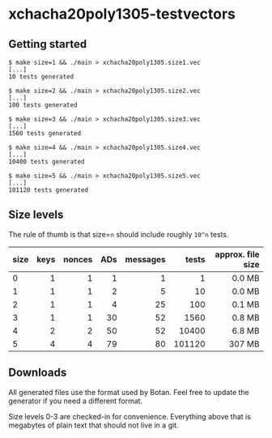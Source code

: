 # xchacha20poly1305-testvectors

## Getting started

```
$ make size=1 && ./main > xchacha20poly1305.size1.vec
[...]
10 tests generated
```

```
$ make size=2 && ./main > xchacha20poly1305.size2.vec
[...]
100 tests generated
```

```
$ make size=3 && ./main > xchacha20poly1305.size3.vec
[...]
1560 tests generated
```

```
$ make size=4 && ./main > xchacha20poly1305.size4.vec
[...]
10400 tests generated
```

```
$ make size=5 && ./main > xchacha20poly1305.size5.vec
[...]
101120 tests generated
```

## Size levels

The rule of thumb is that size=`n` should include roughly `10^n` tests.

| size | keys | nonces | ADs   | messages | tests  | approx. file size |
|------|-----:|-------:|------:|---------:|-------:| -----------------:|
| 0    |    1 |      1 |     1 |        1 |      1 |            0.0 MB |
| 1    |    1 |      1 |     2 |        5 |     10 |            0.0 MB |
| 2    |    1 |      1 |     4 |       25 |    100 |            0.1 MB |
| 3    |    1 |      1 |    30 |       52 |   1560 |            0.8 MB |
| 4    |    2 |      2 |    50 |       52 |  10400 |            6.8 MB |
| 5    |    4 |      4 |    79 |       80 | 101120 |            307 MB |

## Downloads

All generated files use the format used by Botan.
Feel free to update the generator if you need a different format.

Size levels 0-3 are checked-in for convenience.
Everything above that is megabytes of plain text that should not live in a git.
